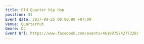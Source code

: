 ```yaml
---
title: Old Quarter Hip Hop
position: 31
Event date: 2017-08-25 00:00:00 +07:00
Venue: QuarterPub
Genre: DJ
Event Url: https://www.facebook.com/events/461087574277328/
---
```


